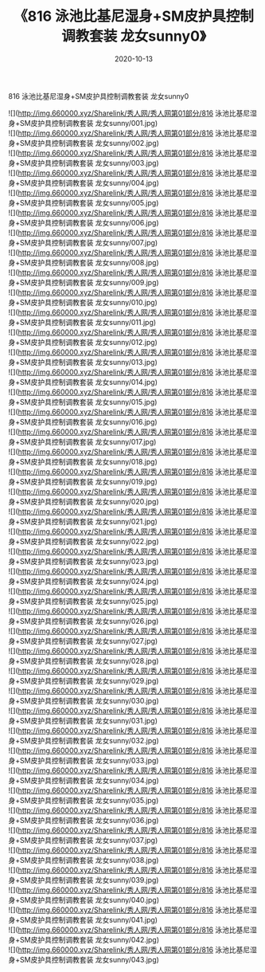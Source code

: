 ﻿---
layout: post
title:  《816 泳池比基尼湿身+SM皮护具控制调教套装 龙女sunny0》
date:   2020-10-13
img: http://img.660000.xyz/Sharelink/秀人网/秀人网第01部分/816 泳池比基尼湿身+SM皮护具控制调教套装 龙女sunny0/000.jpg
categories: [美女, 清纯, 唯美]
---

816 泳池比基尼湿身+SM皮护具控制调教套装 龙女sunny0

  ![](http://img.660000.xyz/Sharelink/秀人网/秀人网第01部分/816 泳池比基尼湿身+SM皮护具控制调教套装 龙女sunny/001.jpg) <br> ![](http://img.660000.xyz/Sharelink/秀人网/秀人网第01部分/816 泳池比基尼湿身+SM皮护具控制调教套装 龙女sunny/002.jpg) <br> ![](http://img.660000.xyz/Sharelink/秀人网/秀人网第01部分/816 泳池比基尼湿身+SM皮护具控制调教套装 龙女sunny/003.jpg) <br> ![](http://img.660000.xyz/Sharelink/秀人网/秀人网第01部分/816 泳池比基尼湿身+SM皮护具控制调教套装 龙女sunny/004.jpg) <br> ![](http://img.660000.xyz/Sharelink/秀人网/秀人网第01部分/816 泳池比基尼湿身+SM皮护具控制调教套装 龙女sunny/005.jpg) <br> ![](http://img.660000.xyz/Sharelink/秀人网/秀人网第01部分/816 泳池比基尼湿身+SM皮护具控制调教套装 龙女sunny/006.jpg) <br> ![](http://img.660000.xyz/Sharelink/秀人网/秀人网第01部分/816 泳池比基尼湿身+SM皮护具控制调教套装 龙女sunny/007.jpg) <br> ![](http://img.660000.xyz/Sharelink/秀人网/秀人网第01部分/816 泳池比基尼湿身+SM皮护具控制调教套装 龙女sunny/008.jpg) <br> ![](http://img.660000.xyz/Sharelink/秀人网/秀人网第01部分/816 泳池比基尼湿身+SM皮护具控制调教套装 龙女sunny/009.jpg) <br> ![](http://img.660000.xyz/Sharelink/秀人网/秀人网第01部分/816 泳池比基尼湿身+SM皮护具控制调教套装 龙女sunny/010.jpg) <br> ![](http://img.660000.xyz/Sharelink/秀人网/秀人网第01部分/816 泳池比基尼湿身+SM皮护具控制调教套装 龙女sunny/011.jpg) <br> ![](http://img.660000.xyz/Sharelink/秀人网/秀人网第01部分/816 泳池比基尼湿身+SM皮护具控制调教套装 龙女sunny/012.jpg) <br> ![](http://img.660000.xyz/Sharelink/秀人网/秀人网第01部分/816 泳池比基尼湿身+SM皮护具控制调教套装 龙女sunny/013.jpg) <br> ![](http://img.660000.xyz/Sharelink/秀人网/秀人网第01部分/816 泳池比基尼湿身+SM皮护具控制调教套装 龙女sunny/014.jpg) <br> ![](http://img.660000.xyz/Sharelink/秀人网/秀人网第01部分/816 泳池比基尼湿身+SM皮护具控制调教套装 龙女sunny/015.jpg) <br> ![](http://img.660000.xyz/Sharelink/秀人网/秀人网第01部分/816 泳池比基尼湿身+SM皮护具控制调教套装 龙女sunny/016.jpg) <br> ![](http://img.660000.xyz/Sharelink/秀人网/秀人网第01部分/816 泳池比基尼湿身+SM皮护具控制调教套装 龙女sunny/017.jpg) <br> ![](http://img.660000.xyz/Sharelink/秀人网/秀人网第01部分/816 泳池比基尼湿身+SM皮护具控制调教套装 龙女sunny/018.jpg) <br> ![](http://img.660000.xyz/Sharelink/秀人网/秀人网第01部分/816 泳池比基尼湿身+SM皮护具控制调教套装 龙女sunny/019.jpg) <br> ![](http://img.660000.xyz/Sharelink/秀人网/秀人网第01部分/816 泳池比基尼湿身+SM皮护具控制调教套装 龙女sunny/020.jpg) <br> ![](http://img.660000.xyz/Sharelink/秀人网/秀人网第01部分/816 泳池比基尼湿身+SM皮护具控制调教套装 龙女sunny/021.jpg) <br> ![](http://img.660000.xyz/Sharelink/秀人网/秀人网第01部分/816 泳池比基尼湿身+SM皮护具控制调教套装 龙女sunny/022.jpg) <br> ![](http://img.660000.xyz/Sharelink/秀人网/秀人网第01部分/816 泳池比基尼湿身+SM皮护具控制调教套装 龙女sunny/023.jpg) <br> ![](http://img.660000.xyz/Sharelink/秀人网/秀人网第01部分/816 泳池比基尼湿身+SM皮护具控制调教套装 龙女sunny/024.jpg) <br> ![](http://img.660000.xyz/Sharelink/秀人网/秀人网第01部分/816 泳池比基尼湿身+SM皮护具控制调教套装 龙女sunny/025.jpg) <br> ![](http://img.660000.xyz/Sharelink/秀人网/秀人网第01部分/816 泳池比基尼湿身+SM皮护具控制调教套装 龙女sunny/026.jpg) <br> ![](http://img.660000.xyz/Sharelink/秀人网/秀人网第01部分/816 泳池比基尼湿身+SM皮护具控制调教套装 龙女sunny/027.jpg) <br> ![](http://img.660000.xyz/Sharelink/秀人网/秀人网第01部分/816 泳池比基尼湿身+SM皮护具控制调教套装 龙女sunny/028.jpg) <br> ![](http://img.660000.xyz/Sharelink/秀人网/秀人网第01部分/816 泳池比基尼湿身+SM皮护具控制调教套装 龙女sunny/029.jpg) <br> ![](http://img.660000.xyz/Sharelink/秀人网/秀人网第01部分/816 泳池比基尼湿身+SM皮护具控制调教套装 龙女sunny/030.jpg) <br> ![](http://img.660000.xyz/Sharelink/秀人网/秀人网第01部分/816 泳池比基尼湿身+SM皮护具控制调教套装 龙女sunny/031.jpg) <br> ![](http://img.660000.xyz/Sharelink/秀人网/秀人网第01部分/816 泳池比基尼湿身+SM皮护具控制调教套装 龙女sunny/032.jpg) <br> ![](http://img.660000.xyz/Sharelink/秀人网/秀人网第01部分/816 泳池比基尼湿身+SM皮护具控制调教套装 龙女sunny/033.jpg) <br> ![](http://img.660000.xyz/Sharelink/秀人网/秀人网第01部分/816 泳池比基尼湿身+SM皮护具控制调教套装 龙女sunny/034.jpg) <br> ![](http://img.660000.xyz/Sharelink/秀人网/秀人网第01部分/816 泳池比基尼湿身+SM皮护具控制调教套装 龙女sunny/035.jpg) <br> ![](http://img.660000.xyz/Sharelink/秀人网/秀人网第01部分/816 泳池比基尼湿身+SM皮护具控制调教套装 龙女sunny/036.jpg) <br> ![](http://img.660000.xyz/Sharelink/秀人网/秀人网第01部分/816 泳池比基尼湿身+SM皮护具控制调教套装 龙女sunny/037.jpg) <br> ![](http://img.660000.xyz/Sharelink/秀人网/秀人网第01部分/816 泳池比基尼湿身+SM皮护具控制调教套装 龙女sunny/038.jpg) <br> ![](http://img.660000.xyz/Sharelink/秀人网/秀人网第01部分/816 泳池比基尼湿身+SM皮护具控制调教套装 龙女sunny/039.jpg) <br> ![](http://img.660000.xyz/Sharelink/秀人网/秀人网第01部分/816 泳池比基尼湿身+SM皮护具控制调教套装 龙女sunny/040.jpg) <br> ![](http://img.660000.xyz/Sharelink/秀人网/秀人网第01部分/816 泳池比基尼湿身+SM皮护具控制调教套装 龙女sunny/041.jpg) <br> ![](http://img.660000.xyz/Sharelink/秀人网/秀人网第01部分/816 泳池比基尼湿身+SM皮护具控制调教套装 龙女sunny/042.jpg) <br> ![](http://img.660000.xyz/Sharelink/秀人网/秀人网第01部分/816 泳池比基尼湿身+SM皮护具控制调教套装 龙女sunny/043.jpg) <br>
